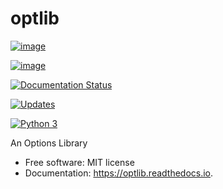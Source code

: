 optlib
======

[![image](https://img.shields.io/pypi/v/optlib.svg)](https://pypi.python.org/pypi/optlib)

[![image](https://img.shields.io/travis/nasyxx/optlib.svg)](https://travis-ci.org/nasyxx/optlib)

[![Documentation Status](https://readthedocs.org/projects/optlib/badge/?version=latest)](https://optlib.readthedocs.io/en/latest/?badge=latest)

[![Updates](https://pyup.io/repos/github/nasyxx/optlib/shield.svg)](https://pyup.io/repos/github/nasyxx/optlib/)

[![Python 3](https://pyup.io/repos/github/nasyxx/optlib/python-3-shield.svg)](https://pyup.io/repos/github/nasyxx/optlib/)

An Options Library

-   Free software: MIT license
-   Documentation: <https://optlib.readthedocs.io>.

